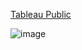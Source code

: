 [Tableau Public](https://public.tableau.com/app/profile/deepali.kank/viz/NVIDIAGPUs/Dashboard1)

![image](https://user-images.githubusercontent.com/31981663/186324214-7426bd69-bef8-4f12-9f9e-11749bd33973.png)
